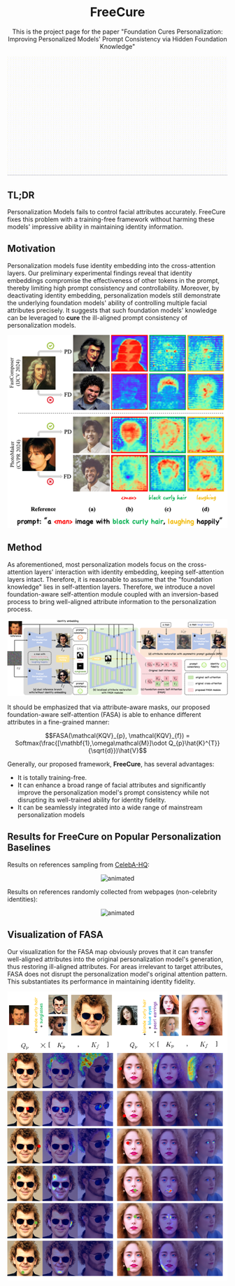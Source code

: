 <!--
Hey, thanks for using the awesome-readme-template template.  
If you have any enhancements, then fork this project and create a pull request 
or just open an issue with the label "enhancement".

Don't forget to give this project a star for additional support ;)
Maybe you can mention me or this repo in the acknowledgements too
-->

<!--
This README is a slimmed down version of the original one.
Removed sections:
- Screenshots
- Running Test
- Deployment
- FAQ
- Acknowledgements
-->

<div align="center">
  <h1>FreeCure</h1>
  <p>
    This is the project page for the paper "Foundation Cures Personalization: Improving Personalized Models' Prompt Consistency via Hidden Foundation Knowledge"
  </p>
</div>

<p align="center">
  <img src="./assets/teaser_clip.gif" alt="animated" />
</p>


## TL;DR
Personalization Models fails to control facial attributes accurately. FreeCure fixes this problem with a training-free framework without harming these models' impressive ability in maintaining identity information.

## Motivation
Personalization models fuse identity embedding into the cross-attention layers. Our preliminary experimental findings reveal that identity embeddings compromise the effectiveness of other tokens in the prompt, thereby limiting high prompt consistency and controllability. Moreover, by deactivating identity embedding, personalization models still demonstrate the underlying foundation models' ability of controlling multiple facial attributes precisely. It suggests that such foundation models' knowledge can be leveraged to **cure** the ill-aligned prompt consistency of personalization models.


<p align="center">
  <img src="./assets/cross-attn-vis.png" alt="animated" />
</p>

## Method
As aforementioned, most personalization models focus on the cross-attention layers' interaction with identity embedding, keeping self-attention layers intact. Therefore, it is reasonable to assume that the "foundation knowledge" lies in self-attention layers. Therefore, we introduce a novel foundation-aware self-attention module coupled with an inversion-based process to bring well-aligned attribute information to the personalization process.

<p align="center">
  <img src="./assets/method.png" alt="animated" />
</p>

It should be emphasized that via attribute-aware masks, our proposed foundation-aware self-attention (FASA) is able to enhance different attributes in a fine-grained manner:
```math
FASA(\mathcal{KQV}_{p}, \mathcal{KQV}_{f}) = Softmax(\frac{[\mathbf{1},\omega\mathcal{M}]\odot Q_{p}\hat{K}^{T}}{\sqrt{d}})\hat{V}
```

Generally, our proposed framework, **FreeCure**, has several advantages:
* It is totally training-free.
* It can enhance a broad range of facial attributes and significantly improve the personalization model's prompt consistency while not disrupting its well-trained ability for identity fidelity.
* It can be seamlessly integrated into a wide range of mainstream personalization models

## Results for FreeCure on Popular Personalization Baselines
Results on references sampling from [CelebA-HQ](https://mmlab.ie.cuhk.edu.hk/projects/CelebA.html):

<p align="center">
  <img src="./assets/result_1.png" alt="animated" />
</p>

Results on references randomly collected from webpages (non-celebrity identities):

<p align="center">
  <img src="./assets/result_2.png" alt="animated" />
</p>

## Visualization of FASA

Our visualization for the FASA map obviously proves that it can transfer well-aligned attributes into the original personalization model's generation, thus restoring ill-aligned attributes. For areas irrelevant to target attributes, FASA does not disrupt the personalization model's original attention pattern. This substantiates its performance in maintaining identity fidelity.

<p align="center">
  <img src="./assets/fasa_vis.png" alt="animated" />
</p>
